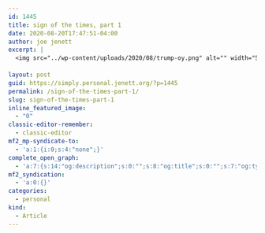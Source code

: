 ```yaml
---
id: 1445
title: sign of the times, part 1
date: 2020-08-20T17:47:51-04:00
author: joe jenett
excerpt: |
  <img src="../wp-content/uploads/2020/08/trump-oy.png" alt="" width="550" class="alignnone size-full wp-image-1444" />

layout: post
guid: https://simply.personal.jenett.org/?p=1445
permalink: /sign-of-the-times-part-1/
slug: sign-of-the-times-part-1
inline_featured_image:
  - "0"
classic-editor-remember:
  - classic-editor
mf2_mp-syndicate-to:
  - 'a:1:{i:0;s:4:"none";}'
complete_open_graph:
  - 'a:7:{s:14:"og:description";s:0:"";s:8:"og:title";s:0:"";s:7:"og:type";s:0:"";s:12:"twitter:card";s:7:"summary";s:15:"twitter:creator";s:0:"";s:19:"twitter:description";s:0:"";s:8:"og:image";s:0:"";}'
mf2_syndication:
  - 'a:0:{}'
categories:
  - personal
kind:
  - Article
---
```

<img src="../wp-content/uploads/2020/08/trump-oy.png" alt="" width="550" class="alignnone size-full wp-image-1444" srcset="../wp-content/uploads/2020/08/trump-oy.png 2037w, ../wp-content/uploads/2020/08/trump-oy-300x225.png 300w, ../wp-content/uploads/2020/08/trump-oy-1024x768.png 1024w, ../wp-content/uploads/2020/08/trump-oy-768x576.png 768w, ../wp-content/uploads/2020/08/trump-oy-1536x1152.png 1536w, ../wp-content/uploads/2020/08/trump-oy-1200x900.png 1200w, ../wp-content/uploads/2020/08/trump-oy-668x501.png 668w" sizes="(max-width: 2037px) 100vw, 2037px" />  
